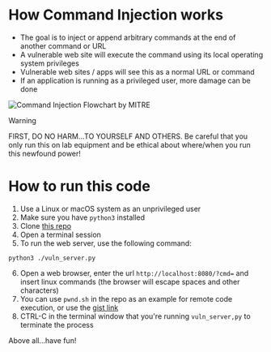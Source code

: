 # How Command Injection works

- The goal is to inject or append arbitrary commands at the end of another command or URL
- A vulnerable web site will execute the command using its local operating system privileges
- Vulnerable web sites / apps will see this as a normal URL or command
- If an application is running as a privileged user, more damage can be done

![Command Injection Flowchart by MITRE](https://cwe.mitre.org/data/images/CWE-77-Diagram.png)

> [!WARNING]
> FIRST, DO NO HARM...TO YOURSELF AND OTHERS. Be careful that you only run this on lab equipment and be ethical about where/when you run this newfound power!

# How to run this code

1. Use a Linux or macOS system as an unprivileged user
2. Make sure you have `python3` installed
3. Clone [this repo](https://github.com/johnmartinez/la-tech.git) 
4. Open a terminal session
5. To run the web server, use the following command:
```
python3 ./vuln_server.py
```
6. Open a web browser, enter the url `http://localhost:8080/?cmd=` and insert linux commands (the browser will escape spaces and other characters)
7. You can use `pwnd.sh` in the repo as an example for remote code execution, or use the [gist link](https://gist.githubusercontent.com/johnmartinez/4db0733de870f0ee2ec98eda03a05148/raw/aa598f5ee9bb546d4f27baf1172bb0a1afd8d33b/pwnd.sh)
8. CTRL-C in the terminal window that you're running `vuln_server,py` to terminate the process

Above all...have fun!
